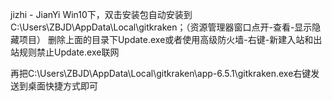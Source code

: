jizhi - JianYi
Win10下，双击安装包自动安装到C:\Users\ZBJD\AppData\Local\gitkraken；（资源管理器窗口点开-查看-显示隐藏项目）
删除上面的目录下Update.exe或者使用高级防火墙-右键-新建入站和出站规则禁止Update.exe联网
 
 
 
 
 
再把C:\Users\ZBJD\AppData\Local\gitkraken\app-6.5.1\gitkraken.exe右键发送到桌面快捷方式即可
